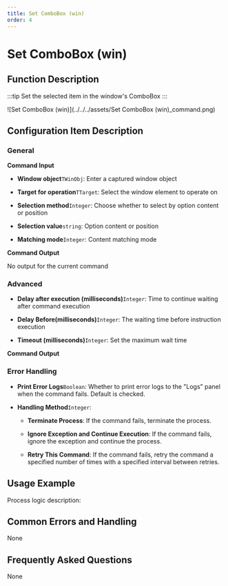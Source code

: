 ```yaml
---
title: Set ComboBox (win)
order: 4
---
```


# Set ComboBox (win)

## Function Description

:::tip 
Set the selected item in the window's ComboBox
:::

![Set ComboBox (win)](../../../assets/Set ComboBox (win)_command.png)

## Configuration Item Description

### General

**Command Input**

- **Window object**`TWinObj`: Enter a captured window object

- **Target for operation**`TTarget`: Select the window element to operate on

- **Selection method**`Integer`: Choose whether to select by option content or position

- **Selection value**`string`: Option content or position

- **Matching mode**`Integer`: Content matching mode


**Command Output**

No output for the current command

### Advanced

- **Delay after execution (milliseconds)**`Integer`: Time to continue waiting after command execution

- **Delay Before(milliseconds)**`Integer`: The waiting time before instruction execution

- **Timeout (milliseconds)**`Integer`: Set the maximum wait time


**Command Output**

### Error Handling

- **Print Error Logs**`Boolean`: Whether to print error logs to the "Logs" panel when the command fails. Default is checked. 

- **Handling Method**`Integer`:

    - **Terminate Process**: If the command fails, terminate the process.

    - **Ignore Exception and Continue Execution**: If the command fails, ignore the exception and continue the process.

    - **Retry This Command**: If the command fails, retry the command a specified number of times with a specified interval between retries.

## Usage Example

Process logic description:

## Common Errors and Handling

None

## Frequently Asked Questions

None

